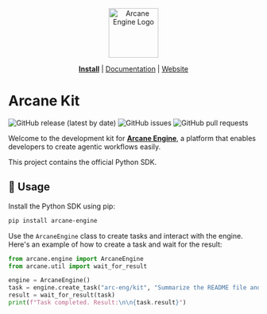 <div align="center">
<img src="https://avatars.githubusercontent.com/ml/17635?s=140&v=" width="100" alt="Arcane Engine Logo">
</div>

<p align="center">
  <a href="https://github.com/apps/arcane-engine/installations/new"><b>Install</b></a> |
  <a href="https://docs.arcane.engineer">Documentation</a> |
  <a href="https://arcane.engineer/">Website</a>
</p>

# Arcane Kit

![GitHub release (latest by date)](https://img.shields.io/github/v/release/arc-eng-labs/kit)
![GitHub issues](https://img.shields.io/github/issues/arc-eng-labs/kit)
![GitHub pull requests](https://img.shields.io/github/issues-pr/arc-eng-labs/kit)

Welcome to the development kit for **[Arcane Engine](https://arcane.engineer/engine)**, a platform that enables developers to create agentic workflows easily.

This project contains the official Python SDK.

## 🚀 Usage

Install the Python SDK using pip:

```bash
pip install arcane-engine
```

Use the `ArcaneEngine` class to create tasks and interact with the engine. Here's an example of how to create a task and wait for the result:

```python
from arcane.engine import ArcaneEngine
from arcane.util import wait_for_result

engine = ArcaneEngine()
task = engine.create_task("arc-eng/kit", "Summarize the README file and create a Github issue with the result.")
result = wait_for_result(task)
print(f"Task completed. Result:\n\n{task.result}")
```
